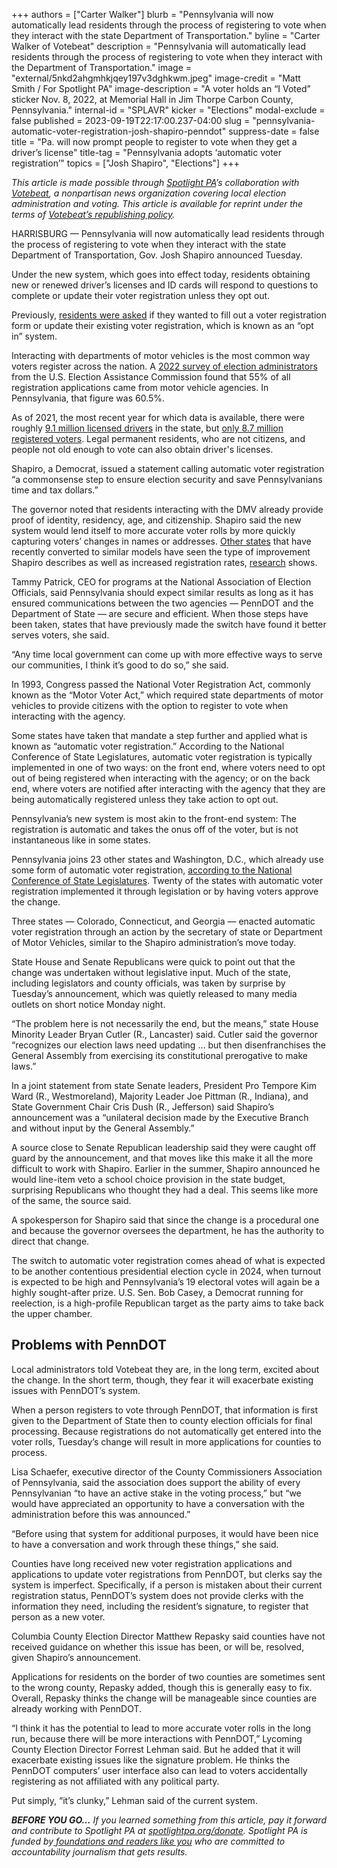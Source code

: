 +++
authors = ["Carter Walker"]
blurb = "Pennsylvania will now automatically lead residents through the process of registering to vote when they interact with the state Department of Transportation."
byline = "Carter Walker of Votebeat"
description = "Pennsylvania will automatically lead residents through the process of registering to vote when they interact with the Department of Transportation."
image = "external/5nkd2ahgmhkjqey197v3dghkwm.jpeg"
image-credit = "Matt Smith / For Spotlight PA"
image-description = "A voter holds an “I Voted” sticker Nov. 8, 2022, at Memorial Hall in Jim Thorpe Carbon County, Pennsylvania."
internal-id = "SPLAVR"
kicker = "Elections"
modal-exclude = false
published = 2023-09-19T22:17:00.237-04:00
slug = "pennsylvania-automatic-voter-registration-josh-shapiro-penndot"
suppress-date = false
title = "Pa. will now prompt people to register to vote when they get a driver’s license"
title-tag = "Pennsylvania adopts ‘automatic voter registration’"
topics = ["Josh Shapiro", "Elections"]
+++

<em>This article is made possible through </em><a href="https://www.spotlightpa.org/"><em>Spotlight PA</em></a><em>’s collaboration with </em><a href="https://www.votebeat.org/"><em>Votebeat</em></a><em>, a nonpartisan news organization covering local election administration and voting. This article is available for reprint under the terms of </em><a href="https://www.votebeat.org/pages/republishing"><em>Votebeat’s republishing policy</em></a><em>.</em>

HARRISBURG — Pennsylvania will now automatically lead residents through the process of registering to vote when they interact with the state Department of Transportation, Gov. Josh Shapiro announced Tuesday.

Under the new system, which goes into effect today, residents obtaining new or renewed driver’s licenses and ID cards will respond to questions to complete or update their voter registration unless they opt out.

Previously, <a href="https://apply.findmyride.penndot.pa.gov/tes/FMR%20Apply%20Create%20Application%20User%20Guide.pdf">residents were asked</a> if they wanted to fill out a voter registration form or update their existing voter registration, which is known as an “opt in” system.

<script src="https://www.spotlightpa.org/embed.js" async></script><div data-spl-embed-version="1" data-spl-src="https://www.spotlightpa.org/embeds/newsletter/"></div>

Interacting with departments of motor vehicles is the most common way voters register across the nation. A <a href="https://www.eac.gov/sites/default/files/2023-06/2022_EAVS_Report_508c.pdf">2022 survey of election administrators</a> from the U.S. Election Assistance Commission found that 55% of all registration applications came from motor vehicle agencies. In Pennsylvania, that figure was 60.5%.

As of 2021, the most recent year for which data is available, there were roughly <a href="https://www.dmv.pa.gov/Pages/Pennsylvania-Driver-Statistics.aspx">9.1 million licensed drivers</a> in the state, but <a href="https://www.dos.pa.gov/VotingElections/OtherServicesEvents/VotingElectionStatistics/Documents/2021%20Election%20VR%20Stats.pdf">only 8.7 million registered voters</a>. Legal permanent residents, who are not citizens, and people not old enough to vote can also obtain driver&#39;s licenses.

Shapiro, a Democrat, issued a statement calling automatic voter registration “a commonsense step to ensure election security and save Pennsylvanians time and tax dollars.”

The governor noted that residents interacting with the DMV already provide proof of identity, residency, age, and citizenship. Shapiro said the new system would lend itself to more accurate voter rolls by more quickly capturing voters’ changes in names or addresses. <a href="https://www.sos.state.co.us/pubs/newsRoom/pressReleases/2022/CO-AVRAnalysisRoddenGrimmer.pdf">Other states</a> that have recently converted to similar models have seen the type of improvement Shapiro describes as well as increased registration rates, <a href="https://www.gpb.org/news/2023/06/08/new-study-shows-the-impacts-of-automatic-voter-registration-in-georgia">research</a> shows.

Tammy Patrick, CEO for programs at the National Association of Election Officials, said Pennsylvania should expect similar results as long as it has ensured communications between the two agencies — PennDOT and the Department of State —&nbsp;are secure and efficient. When those steps have been taken, states that have previously made the switch have found it better serves voters, she said.

“Any time local government can come up with more effective ways to serve our communities, I think it’s good to do so,” she said.

In 1993, Congress passed the National Voter Registration Act, commonly known as the “Motor Voter Act,” which required state departments of motor vehicles to provide citizens with the option to register to vote when interacting with the agency.

Some states have taken that mandate a step further and applied what is known as “automatic voter registration.” According to the National Conference of State Legislatures, automatic voter registration is typically implemented in one of two ways: on the front end, where voters need to opt out of being registered when interacting with the agency; or on the back end, where voters are notified after interacting with the agency that they are being automatically registered unless they take action to opt out.

Pennsylvania’s new system is most akin to the front-end system: The registration is automatic and takes the onus off of the voter, but is not instantaneous like in some states.

Pennsylvania joins 23 other states and Washington, D.C., which already use some form of automatic voter registration, <a href="https://www.ncsl.org/elections-and-campaigns/automatic-voter-registration">according to the National Conference of State Legislatures</a>. Twenty of the states with automatic voter registration implemented it through legislation or by having voters approve the change.

Three states — Colorado, Connecticut, and Georgia — enacted automatic voter registration through an action by the secretary of state or Department of Motor Vehicles, similar to the Shapiro administration’s move today.

State House and Senate Republicans were quick to point out that the change was undertaken without legislative input. Much of the state, including legislators and county officials, was taken by surprise by Tuesday’s announcement, which was quietly released to many media outlets on short notice Monday night.

“The problem here is not necessarily the end, but the means,” state House Minority Leader Bryan Cutler (R., Lancaster) said. Cutler said the governor “recognizes our election laws need updating … but then disenfranchises the General Assembly from exercising its constitutional prerogative to make laws.”

In a joint statement from state Senate leaders, President Pro Tempore Kim Ward (R., Westmoreland), Majority Leader Joe Pittman (R., Indiana), and State Government Chair Cris Dush (R., Jefferson) said Shapiro’s announcement was a “unilateral decision made by the Executive Branch and without input by the General Assembly.”

A source close to Senate Republican leadership said they were caught off guard by the announcement, and that moves like this make it all the more difficult to work with Shapiro. Earlier in the summer, Shapiro announced he would line-item veto a school choice provision in the state budget, surprising Republicans who thought they had a deal. This seems like more of the same, the source said.

A spokesperson for Shapiro said that since the change is a procedural one and because the governor oversees the department, he has the authority to direct that change.

The switch to automatic voter registration comes ahead of what is expected to be another contentious presidential election cycle in 2024, when turnout is expected to be high and Pennsylvania’s 19 electoral votes will again be a highly sought-after prize. U.S. Sen. Bob Casey, a Democrat running for reelection, is a high-profile Republican target as the party aims to take back the upper chamber.

## Problems with PennDOT

Local administrators told Votebeat they are, in the long term, excited about the change. In the short term, though, they fear it will exacerbate existing issues with PennDOT’s system.

When a person registers to vote through PennDOT, that information is first given to the Department of State then to county election officials for final processing. Because registrations do not automatically get entered into the voter rolls, Tuesday’s change will result in more applications for counties to process.

Lisa Schaefer, executive director of the County Commissioners Association of Pennsylvania, said the association does support the ability of every Pennsylvanian “to have an active stake in the voting process,” but “we would have appreciated an opportunity to have a conversation with the administration before this was announced.”

“Before using that system for additional purposes, it would have been nice to have a conversation and work through these things,” she said.

Counties have long received new voter registration applications and applications to update voter registrations from PennDOT, but clerks say the system is imperfect. Specifically, if a person is mistaken about their current registration status, PennDOT’s system does not provide clerks with the information they need, including the resident’s signature, to register that person as a new voter.

<script src="https://www.spotlightpa.org/embed.js" async></script><div data-spl-embed-version="1" data-spl-src="https://www.spotlightpa.org/embeds/donate/"></div>

Columbia County Election Director Matthew Repasky said counties have not received guidance on whether this issue has been, or will be, resolved, given Shapiro’s announcement.

Applications for residents on the border of two counties are sometimes sent to the wrong county, Repasky added, though this is generally easy to fix. Overall, Repasky thinks the change will be manageable since counties are already working with PennDOT.

“I think it has the potential to lead to more accurate voter rolls in the long run, because there will be more interactions with PennDOT,” Lycoming County Election Director Forrest Lehman said. But he added that it will exacerbate existing issues like the signature problem. He thinks the PennDOT computers’ user interface also can lead to voters accidentally registering as not affiliated with any political party.

Put simply, “it’s clunky,” Lehman said of the current system.

<strong><em>BEFORE YOU GO…</em></strong><em> If you learned something from this article, pay it forward and contribute to Spotlight PA at </em><a href="http://spotlightpa.org/donate"><em>spotlightpa.org/donate</em></a><em>. Spotlight PA is funded by</em><a href="https://www.spotlightpa.org/support"><em> foundations and readers like you</em></a><em> who are committed to accountability journalism that gets results.</em>

